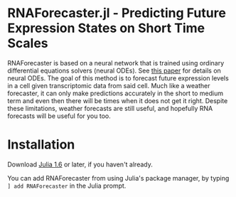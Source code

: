 # RNAForecaster.jl - Predicting Future Expression States on Short Time Scales

RNAForecaster is based on a neural network that is trained using ordinary differential equations solvers (neural ODEs). See [this paper](https://arxiv.org/abs/1806.07366) for details on neural ODEs. The goal of this method is to forecast future expression levels in a cell given transcriptomic data from said cell. Much like a weather forecaster, it can only make predictions accurately in the short to medium term and even then there will be times when it does not get it right. Despite these limitations, weather forecasts are still useful, and hopefully RNA forecasts will be useful for you too.

# Installation
Download [Julia 1.6](https://julialang.org/) or later, if you haven't already.

You can add RNAForecaster from using Julia's package manager, by typing `] add RNAForecaster` in the Julia prompt.
